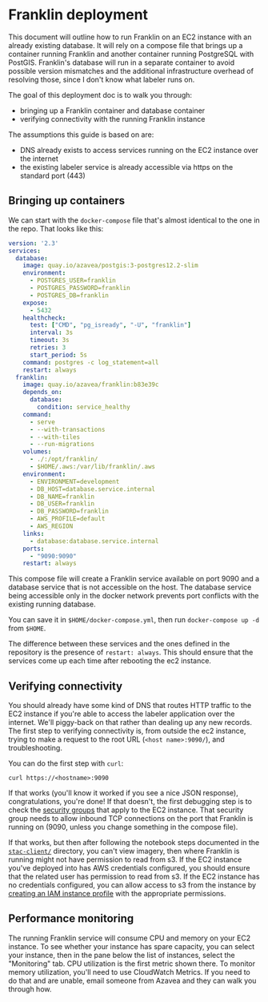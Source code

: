 # Franklin deployment

This document will outline how to run Franklin on an EC2 instance with an already existing database.
It will rely on a compose file that brings up a container running Franklin and another container running
PostgreSQL with PostGIS. Franklin's database will run in a separate container to avoid possible version
mismatches and the additional infrastructure overhead of resolving those, since I don't know what labeler
runs on.

The goal of this deployment doc is to walk you through:

- bringing up a Franklin container and database container
- verifying connectivity with the running Franklin instance

The assumptions this guide is based on are:

- DNS already exists to access services running on the EC2 instance over the internet
- the existing labeler service is already accessible via https on the standard port (443)

## Bringing up containers

We can start with the `docker-compose` file that's almost identical to the one in the repo.
That looks like this:

```yaml
version: '2.3'
services:
  database:
    image: quay.io/azavea/postgis:3-postgres12.2-slim
    environment:
      - POSTGRES_USER=franklin
      - POSTGRES_PASSWORD=franklin
      - POSTGRES_DB=franklin
    expose:
      - 5432
    healthcheck:
      test: ["CMD", "pg_isready", "-U", "franklin"]
      interval: 3s
      timeout: 3s
      retries: 3
      start_period: 5s
    command: postgres -c log_statement=all
    restart: always
  franklin:
    image: quay.io/azavea/franklin:b83e39c
    depends_on:
      database:
        condition: service_healthy
    command:
      - serve
      - --with-transactions
      - --with-tiles
      - --run-migrations
    volumes:
      - ./:/opt/franklin/
      - $HOME/.aws:/var/lib/franklin/.aws
    environment:
      - ENVIRONMENT=development
      - DB_HOST=database.service.internal
      - DB_NAME=franklin
      - DB_USER=franklin
      - DB_PASSWORD=franklin
      - AWS_PROFILE=default
      - AWS_REGION
    links:
      - database:database.service.internal
    ports:
      - "9090:9090"
    restart: always
```

This compose file will create a Franklin service available on port 9090 and a database service
that is not accessible on the host. The database service being accessible only in the docker
network prevents port conflicts with the existing running database.

You can save it in `$HOME/docker-compose.yml`, then run `docker-compose up -d` from `$HOME`.

The difference between these services and the ones defined in the repository is the presence of
`restart: always`. This should ensure that the services come up each time after rebooting the
ec2 instance.

## Verifying connectivity

You should already have some kind of DNS that routes HTTP traffic to the EC2 instance if you're
able to access the labeler application over the internet. We'll piggy-back on that rather than
dealing up any new records. The first step to verifying connectivity is, from outside the ec2
instance, trying to make a request to the root URL (`<host name>:9090/`), and troubleshooting.

You can do the first step with `curl`:

```
curl https://<hostname>:9090
```

If that works (you'll know it worked if you see a nice JSON response), congratulations, you're
done! If that doesn't, the first debugging step is
to check the [security groups](https://console.aws.amazon.com/vpc/home?region=us-east-1#securityGroups:)
that apply to the EC2 instance. That security group needs to allow inbound TCP connections on the port
that Franklin is running on (9090, unless you change something in the compose file).

If that works, but then after following the notebook steps documented in the
[`stac-client/`](../stac-client) directory, you can't view imagery, then where Franklin is running might
not have permission to read from s3. If the EC2 instance you've deployed into has AWS credentials configured,
you should ensure that the related user has permission to read from s3. If the EC2 instance has no credentials
configured, you can allow access to s3 from the instance by
[creating an IAM instance profile](https://aws.amazon.com/premiumsupport/knowledge-center/ec2-instance-access-s3-bucket/)
with the appropriate permissions.

## Performance monitoring

The running Franklin service will consume CPU and memory on your EC2 instance. To see whether
your instance has spare capacity, you can select your instance, then in the pane below the list of instances,
select the "Monitoring" tab. CPU utilization is the first metric shown there. To monitor memory utilization,
you'll need to use CloudWatch Metrics. If you need to do that and are unable, email someone from Azavea and they
can walk you through how.